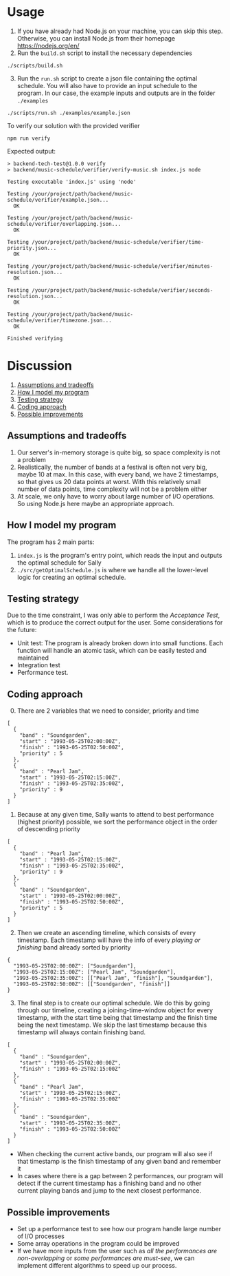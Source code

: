 # Usage
1. If you have already had Node.js on your machine, you can skip this step. Otherwise, you can install Node.js from their homepage https://nodejs.org/en/
2. Run the `build.sh` script to install the necessary dependencies
```
./scripts/build.sh
```
3. Run the `run.sh` script to create a json file containing the optimal schedule. You will also have to provide an input schedule to the program. In our case, the example inputs and outputs are in the folder `./examples`
```
./scripts/run.sh ./examples/example.json
```
To verify our solution with the provided verifier
```
npm run verify
```
Expected output:
```
> backend-tech-test@1.0.0 verify
> backend/music-schedule/verifier/verify-music.sh index.js node

Testing executable 'index.js' using 'node'

Testing /your/project/path/backend/music-schedule/verifier/example.json...
  OK

Testing /your/project/path/backend/music-schedule/verifier/overlapping.json...
  OK

Testing /your/project/path/backend/music-schedule/verifier/time-priority.json...
  OK

Testing /your/project/path/backend/music-schedule/verifier/minutes-resolution.json...
  OK

Testing /your/project/path/backend/music-schedule/verifier/seconds-resolution.json...
  OK

Testing /your/project/path/backend/music-schedule/verifier/timezone.json...
  OK

Finished verifying
```
# Discussion
1. [Assumptions and tradeoffs](#assumptions-and-tradeoffs)
2. [How I model my program](#how-i-model-my-program)
3. [Testing strategy](#testing-strategy)
4. [Coding approach](#coding-approach)
5. [Possible improvements](#possible-improvements)

## Assumptions and tradeoffs
1. Our server's in-memory storage is quite big, so space complexity is not a problem
2. Realistically, the number of bands at a festival is often not very big, maybe 10 at max. In this case, with every band, we have 2 timestamps, so that gives us 20 data points at worst. With this relatively small number of data points, time complexity will not be a problem either
3. At scale, we only have to worry about large number of I/O operations. So using Node.js here maybe an appropriate approach.

## How I model my program
The program has 2 main parts:
1. `index.js` is the program's entry point, which reads the input and outputs the optimal schedule for Sally
2. `./src/getOptimalSchedule.js` is where we handle all the lower-level logic for creating an optimal schedule.

## Testing strategy
Due to the time constraint, I was only able to perform the _Acceptance Test_, which is to produce the correct output for the user. Some considerations for the future:
- Unit test: The program is already broken down into small functions. Each function will handle an atomic task, which can be easily tested and maintained
- Integration test
- Performance test.

## Coding approach
0. There are 2 variables that we need to consider, priority and time
```
[
  {
    "band" : "Soundgarden",
    "start" : "1993-05-25T02:00:00Z",
    "finish" : "1993-05-25T02:50:00Z",
    "priority" : 5
  },
  {
    "band" : "Pearl Jam",
    "start" : "1993-05-25T02:15:00Z",
    "finish" : "1993-05-25T02:35:00Z",
    "priority" : 9
  }
]
```
1. Because at any given time, Sally wants to attend to best performance (highest priority) possible, we sort the performance object in the order of descending priority
```
[
  {
    "band" : "Pearl Jam",
    "start" : "1993-05-25T02:15:00Z",
    "finish" : "1993-05-25T02:35:00Z",
    "priority" : 9
  },
  {
    "band" : "Soundgarden",
    "start" : "1993-05-25T02:00:00Z",
    "finish" : "1993-05-25T02:50:00Z",
    "priority" : 5
  }
]
```
2. Then we create an ascending timeline, which consists of every timestamp. Each timestamp will have the info of every _playing or finishing_ band already sorted by priority
```
{
  "1993-05-25T02:00:00Z": ["Soundgarden"],
  "1993-05-25T02:15:00Z": ["Pearl Jam", "Soundgarden"],
  "1993-05-25T02:35:00Z": [["Pearl Jam", "finish"], "Soundgarden"],
  "1993-05-25T02:50:00Z": [["Soundgarden", "finish"]]
}
```
3. The final step is to create our optimal schedule. We do this by going through our timeline, creating a joining-time-window object for every timestamp, with the start time being that timestamp and the finish time being the next timestamp. We skip the last timestamp because this timestamp will always contain finishing band.
```
[
  {
    "band" : "Soundgarden",
    "start" : "1993-05-25T02:00:00Z",
    "finish" : "1993-05-25T02:15:00Z"
  },
  {
    "band" : "Pearl Jam",
    "start" : "1993-05-25T02:15:00Z",
    "finish" : "1993-05-25T02:35:00Z"
  },
  {
    "band" : "Soundgarden",
    "start" : "1993-05-25T02:35:00Z",
    "finish" : "1993-05-25T02:50:00Z"
  }
]
```

- When checking the current active bands, our program will also see if that timestamp is the finish timestamp of any given band and remember it
- In cases where there is a gap between 2 performances, our program will detect if the current timestamp has a finishing band and no other current playing bands and jump to the next closest performance.

## Possible improvements
- Set up a performance test to see how our program handle large number of I/O processes
- Some array operations in the program could be improved
- If we have more inputs from the user such as _all the performances are non-overlapping_ or _some performances are must-see_, we can implement different algorithms to speed up our process.
